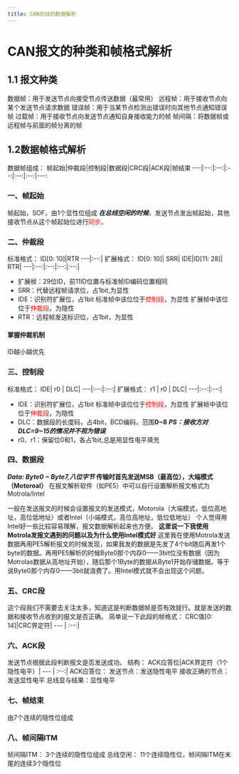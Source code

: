 ```yaml
---
title: CAN总线的数据解析
---
```


# CAN报文的种类和帧格式解析
<!-- more -->
## 1.1 报文种类
数据帧：用于发送节点向接受节点传送数据（最常用）
远程帧：用于接收节点向某个发送节点请求数据
错误帧：用于当某节点检测出错误时向其他节点通知错误帧
过载帧：用于接收节点向发送节点通知自身接收能力的帧
帧间隔：将数据帧或远程帧与前面的帧分离的帧
## 1.2数据帧格式解析
数据帧组成：
帧起始|仲裁段|控制段|数据段|CRC段|ACK段|帧结束
---|:--:|:--:|:--:|:--:|:--:|---:

### 一、帧起始
帧起始，SOF，由1个显性位组成
***在总线空闲的时候***，发送节点发出帧起始，其他接收节点从这个帧起始位进行<font color=#FF0000>同步。</font>
### 二、仲裁段
标准格式：
ID[0: 10]|RTR
---|:--:|
扩展格式：
ID[0: 10]| SRR| IDE|ID[11: 28]| RTR|
---|:--:|:--:|:--:|:--:|

- 扩展帧：29位ID，前11ID位置与标准帧ID编码位置相同
- SRR：代替远程帧请求位，占1bit,为显性
- IDE：识别符扩展位，占1bit
     标准帧中该位位于<font color=#FF0000>控制段</font>，为显性
     扩展帧中该位位于<font color=#FF0000>仲裁段</font>，为隐性
- RTR：远程帧发送标识位，占1bit，为显性

#### 掌握仲裁机制
ID越小越优先

### 三、控制段
标准格式：
IDE| r0 | DLC|
---|:--:|:--:|
扩展格式：
r1 | r0 | DLC|
---|:--:|:--:|
- IDE：识别符扩展位，占1bit
     标准帧中该位位于<font color=#FF0000>控制段</font>，为显性
     扩展帧中该位位于<font color=#FF0000>仲裁段</font>，为隐性
- DLC：数据段的长度码，占4bit，BCD编码，范围**0~8**
  ***PS：接收方对DLC=9~15的情况并不视为错误***
- r0、r1：保留位0和1，各占1bit,总是用显性电平填充
### 四、数据段
***Data: Byte0 ~ Byte7,八位字节***
**传输时首先发送MSB（最高位），大端模式（Motoroal）**
在报文解析软件（如PE5）中可以自行设置解析报文格式为Motrola/Intel

一般在发送报文的时候会设置报文的发送模式，Motorola（大端模式，低位高地址，高位低地址）或者Intel（小端模式，高位高地址，低位低地址）
个人觉得用Intel好一些比较容易理解，报文数据解析起来也方便。
**这里说一下我使用Motrola发报文遇到的问题以及为什么使用Intel模式好**
这里我在使用Motrola发送数据再用PE5解析报文的时候发现，如果我发的数据是先发了4个bit随后再发1个byte的数据。再用PE5解析的时候Byte0那个内存0——3bit位没有数据（因为Motrolas数据从高地址开始），随后那个1Byte的数据从Byte1开始存储数据。等于说Byte0那个内存0——3bit就浪费了。用Intel模式就不会出现这个问题。
### 五、CRC段
这个段我们不需要去关注太多，知道这是判断数据帧是否有效就行。就是发送的数据和接收节点收到的报文是否正确。
简单说一下此段的帧格式：
CRC值[0: 14]|CRC界定符|
---         |    :--:|
### 六、ACK段
发送节点根据此段判断报文是否发送成功。
结构：
ACK应答位|ACK界定符（1个隐性电平）|
---         |    :--:|
ACK应答位：
发送节点：发送隐性电平
接收正确的节点：发送显性电平
总线显与结果：显性电平
### 七、帧结束
由7个连续的隐性位组成
### 八、帧间隔ITM
帧间隔ITM：
3个连续的隐性位组成
总线空闲：
11个连续隐性位，帧间隔ITM在末尾的连续3个隐性位